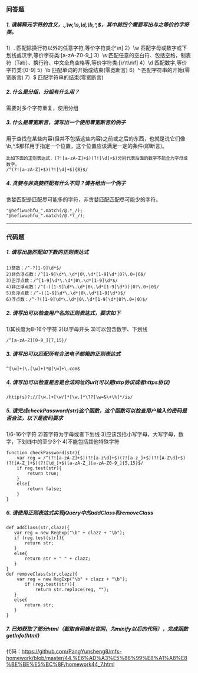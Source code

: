 ### 问答题
##### 1. 请解释元字符的含义，.,\w,\s,\d,\b,^,$，其中前四个需要写出与之等价的字符类。
1）. 匹配除换行符以外的任意字符,等价字符类:[^\n]
2）\w 匹配字母或数字或下划线或汉字,等价字符类:[a-zA-Z0-9_]
3）\s 匹配任意的空白符、包括空格，制表符（Tab）、换行符、中文全角空格等,等价字符类:[\r\t\n\f]
4）\d 匹配数字,等价字符类:[0-9]
5）\b 匹配单词的开始或结束(零宽断言)
6）^ 匹配字符串的开始(零宽断言)
7）$ 匹配字符串的结束(零宽断言)
##### 2. 什么是分组，分组有什么用？
需要对多个字符重复，使用分组
##### 3. 什么是零宽断言，请写出一个使用零宽断言的例子
用于查找在某些内容(但并不包括这些内容)之前或之后的东西，也就是说它们像\b,^,$那样用于指定一个位置，这个位置应该满足一定的条件(即断言)。
```
比如下面的正则表达式，(?![a-zA-Z]+$)(?![\d]+$)分别代表后面的数字不能全为字母或数字。
/^(?![a-zA-Z]+$)(?![\d]+$){8}$/
```
##### 4. 贪婪与非贪婪匹配有什么不同？请各给出一个例子
贪婪匹配是匹配尽可能多的字符，非贪婪匹配匹配尽可能少的字符。
```
"@hefiwuehfu_".match(/@.*_/);
"@hefiwuehfu_".match(/@.*?_/);
```

---
### 代码题
##### 1. 请写出能匹配如下数的正则表达式
```
1)整数：/^-?[1-9]\d*$/
2)非负浮点数：/^[1-9]\d*\.\d*|0\.\d*[1-9]\d*|0?\.0+|0$/
3)正浮点数：/^[1-9]\d*\.\d*|0\.\d*[1-9]\d*$/
4)非正浮点数：/^(-([1-9]\d*\.\d*|0\.\d*[1-9]\d*))|0?\.0+|0$/
5)负浮点数：/^-([1-9]\d*\.\d*|0\.\d*[1-9]\d*)$/
6)浮点数：/^-?([1-9]\d*\.\d*|0\.\d*[1-9]\d*|0?\.0+|0)$/
```
##### 2. 请写出可以检查用户名的正则表达式，要求如下
1)其长度为8-16个字符
2)以字母开头
3)可以包含数字、下划线
```
/^[a-zA-Z][0-9_]{7,15}/
```
##### 3. 请写出可以匹配所有合法电子邮箱的正则表达式
```
^[\w]+(\.[\w]+)*@[\w]+\.com$
```
##### 4. 请写出可以检查是否是合法网址的url(可以是http协议或者https协议)
```
/http(s)?://[\w.]+[\w/]*[\w.]*\??[\w=&\+\%]*/is/
```
##### 5. 请完成checkPassword(str)这个函数，这个函数可以检查用户输入的密码是否合法，以下是密码要求
1)6-16个字符
2)首字符为字母或者下划线
3)应该包括小写字母，大写字母，数字，下划线中的至少3个
4)不能包括其他特殊字符
```
function checkPassword(str){
    var reg = /^(?![a-zA-Z]+$)(?![a-z\d]+$)(?![a-z_]+$)(?![A-Z\d]+$)(?![A-Z_]+$)(?![\d_]+$)[a-zA-Z_][a-zA-Z0-9_]{5,15}$/
    if reg.test(str){
        return true;
    }
    else{
        return false;
    }
}
```
##### 6. 请使用正则表达式实现jQuery中的addClass和removeClass
```
def addClass(str,clazz){
   var reg = new RegExp("\b" + clazz + "\b");
   if (reg.test(str)){
       return str;
   }
   else{
       return str + " " + clazz;
   }
}
def removeClass(str,clazz){
    var reg = new RegExp("\b" + clazz + "\b");
       if (reg.test(str)){
           return str.replace(reg, "");
   }
   else{
       return str;
   }
}
```
##### 7. 已知获取了部分html（截取自码蜂社官网，为minify以后的代码），完成函数getInfo(html)
代码：https://github.com/PangYunsheng8/mfs-homework/blob/master/44.%E6%AD%A3%E5%88%99%E8%A1%A8%E8%BE%BE%E5%BC%8F/homework44_7.html